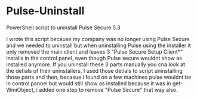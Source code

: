 # Pulse-Uninstall
PowerShell script to uninstall Pulse Secure 5.3

I wrote this script because my company was no longer using Pulse Secure and we needed to uninstall but when uninstalling
  Pulse using the installer it only removed the main client and leaves 3 "Pulse Secure Setup Client*" installs in the control
  panel, even though Pulse secure wouldnt show as installed anymore. If you uninstall these 3 parts manually you cna look at
  the detials of their uninstallers. I used those detials to script uninstalling those parts and then, becasue i found on a
  few machines pulse wouldnt be in control pannel but would still show as installed because it was in get-WmiObject, i added
  one step to remove "Pulse Secure" that way also.
